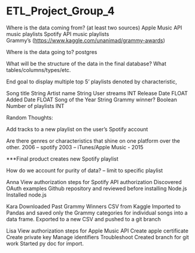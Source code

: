 # ETL_Project_Group_4
Where is the data coming from? (at least two sources)
Apple Music API music playlists 
Spotify API music playlists  
Grammy’s (https://www.kaggle.com/unanimad/grammy-awards)

Where is the data going to? 
postgres

What will be the structure of the data in the final database? What tables/columns/types/etc.

End goal to display multiple top 5’ playlists denoted by characteristic, 

Song title 		String
Artist name 		String
User streams 	INT
Release Date 	FLOAT
Added Date 		FLOAT
Song of the Year 	String
Grammy winner?	Boolean
Number of playlists	INT


Random Thoughts:

Add tracks to a new playlist on the user’s Spotify account

Are there genres or characteristics that shine on one platform over the other.
2006 – spotify
2003 – iTunes/Apple Music - 2015

***Final product creates new Spotify playlist 
 
How do we account for purity of data? – limit to specific playlist

Anna
View authorization steps for Spotify API authorization
Discovered OAuth examples Github repository and reviewed before installing Node.js
Installed node.js

Kara
Downloaded Past Grammy Winners CSV from Kaggle
Imported to Pandas and saved only the Grammy categories for individual songs into a data frame.
Exported to a new CSV and pushed to a git branch

Lisa
View authorization steps for Apple Music API
Create apple certificate
Create private key
Manage identifiers
Troubleshoot 
Created branch for git work
Started py doc for import.

